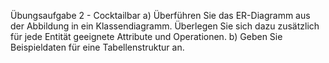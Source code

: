 Übungsaufgabe 2 - Cocktailbar
a) Überführen Sie das ER-Diagramm aus der Abbildung in ein
Klassendiagramm. Überlegen Sie sich dazu zusätzlich für jede
Entität geeignete Attribute und Operationen.
b) Geben Sie Beispieldaten für eine Tabellenstruktur an.